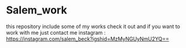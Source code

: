 # Salem_work
this repository include some of my works
check it out and if you want to work with me just contact me 
instagram : https://instagram.com/salem_beck?igshid=MzMyNGUyNmU2YQ==
